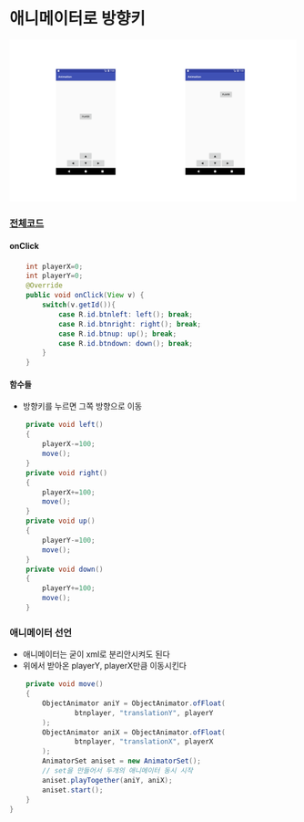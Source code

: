 # 애니메이터로 방향키

![예시](https://github.com/kps990515/ProgrammingStudy/blob/master/Android/Animation/%EC%98%88%EC%8B%9C2.png)

### [전체코드](https://github.com/kps990515/ProgrammingStudy/blob/master/Android/Animation/app/src/main/java/org/andriodtown/animation/JoystickActivity.java)

#### onClick
```java
    int playerX=0;
    int playerY=0;
    @Override
    public void onClick(View v) {
        switch(v.getId()){
            case R.id.btnleft: left(); break;
            case R.id.btnright: right(); break;
            case R.id.btnup: up(); break;
            case R.id.btndown: down(); break;
        }
    }
```

#### 함수들
- 방향키를 누르면 그쪽 방향으로 이동
```java
    private void left()
    {
        playerX-=100;
        move();
    }
    private void right()
    {
        playerX+=100;
        move();
    }
    private void up()
    {
        playerY-=100;
        move();
    }
    private void down()
    {
        playerY+=100;
        move();
    }
```

### 애니메이터 선언
- 애니메이터는 굳이 xml로 분리안시켜도 된다
- 위에서 받아온 playerY, playerX만큼 이동시킨다
```java
    private void move()
    {
        ObjectAnimator aniY = ObjectAnimator.ofFloat(
                btnplayer, "translationY", playerY
        );
        ObjectAnimator aniX = ObjectAnimator.ofFloat(
                btnplayer, "translationX", playerX
        );
        AnimatorSet aniset = new AnimatorSet();
        // set을 만들어서 두개의 애니메이터 동시 시작
        aniset.playTogether(aniY, aniX);
        aniset.start();
    }
}
```
